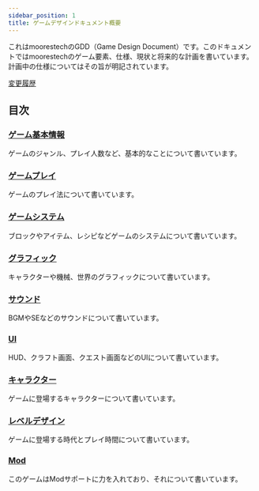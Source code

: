 ```yaml
---
sidebar_position: 1
title: ゲームデザインドキュメント概要
---
```


これはmoorestechのGDD（Game Design Document）です。このドキュメントではmoorestechのゲーム要素、仕様、現状と将来的な計画を書いています。
計画中の仕様についてはその旨が明記されています。

[変更履歴](https://github.com/moorestech/moorestech_doc/pulls?q=is%3Apr+is%3Aclosed+gdd)

## 目次

### [ゲーム基本情報](/docs/gdd/general)
ゲームのジャンル、プレイ人数など、基本的なことについて書いています。

### [ゲームプレイ](/docs/gdd/gameplay/craft)
ゲームのプレイ法について書いています。

### [ゲームシステム](/docs/gdd/gamesystem/item)
ブロックやアイテム、レシピなどゲームのシステムについて書いています。

### [グラフィック](/docs/gdd/graphic/character)
キャラクターや機械、世界のグラフィックについて書いています。

### [サウンド](/docs/gdd/sound/bgm)
BGMやSEなどのサウンドについて書いています。

### [UI](/docs/gdd/ui/hud)
HUD、クラフト画面、クエスト画面などのUIについて書いています。

### [キャラクター](/docs/gdd/character/characters)
ゲームに登場するキャラクターについて書いています。

### [レベルデザイン](/docs/gdd/level-design/generation)
ゲームに登場する時代とプレイ時間について書いています。

### [Mod](/docs/gdd/mod/about)
このゲームはModサポートに力を入れており、それについて書いています。



